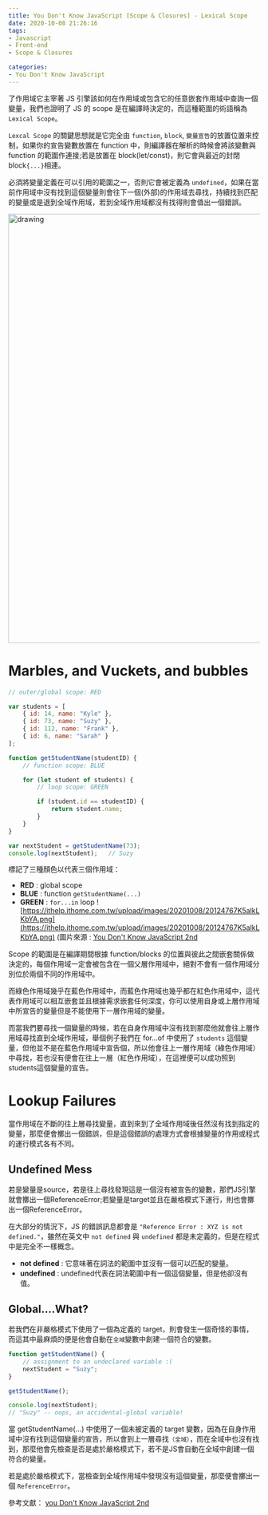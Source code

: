 ```yaml
---
title: You Don't Know JavaScript [Scope & Closures] - Lexical Scope
date: 2020-10-08 21:26:16
tags:
- Javascript
- Front-end
- Scope & Closures

categories:
- You Don't Know JavaScript
---
```


了作用域它主宰著 JS 引擎該如何在作用域或包含它的任意嵌套作用域中查詢一個變量，我們也證明了 JS 的 scope 是在編譯時決定的，而這種範圍的術語稱為 `Lexical Scope`。

`Lexcal Scope` 的關鍵思想就是它完全由 `function`, `block`, `變量宣告`的放置位置來控制，如果你的宣告變數放置在 function 中，則編譯器在解析的時候會將該變數與 function 的範圍作連接;若是放置在 block(let/const)，則它會與最近的封閉block`{...}`相連。

必須將變量定義在可以引用的範圍之一，否則它會被定義為 `undefined`，如果在當前作用域中沒有找到這個變量則會往下一個(外部)的作用域去尋找，持續找到匹配的變量或是退到全域作用域，若到全域作用域都沒有找得則會值出一個錯誤。

<img src="https://lotschool.nl/wp-content/uploads/2020/09/Brain-comparison-article-Copyright-Getty-1.jpg" alt="drawing" width="860"/>

<!-- more -->

# Marbles, and Vuckets, and bubbles
```javascript
// outer/global scope: RED

var students = [
    { id: 14, name: "Kyle" },
    { id: 73, name: "Suzy" },
    { id: 112, name: "Frank" },
    { id: 6, name: "Sarah" }
];

function getStudentName(studentID) {
    // function scope: BLUE

    for (let student of students) {
        // loop scope: GREEN

        if (student.id == studentID) {
            return student.name;
        }
    }
}

var nextStudent = getStudentName(73);
console.log(nextStudent);   // Suzy
```
標記了三種顏色以代表三個作用域：
- **RED** : global scope
- **BLUE** : function `getStudentName(...)`
- **GREEN** : `for...in` loop
![https://ithelp.ithome.com.tw/upload/images/20201008/20124767K5alkLKbYA.png](https://ithelp.ithome.com.tw/upload/images/20201008/20124767K5alkLKbYA.png)
(圖片來源 : [You Don't Know JavaScript 2nd](https://github.com/getify/You-Dont-Know-JS/blob/2nd-ed/scope-closures/ch2.md)

Scope 的範圍是在編譯期間根據 function/blocks 的位置與彼此之間嵌套關係做決定的，每個作用域一定會被包含在一個父層作用域中，絕對不會有一個作用域分別位於兩個不同的作用域中。

而綠色作用域幾乎在藍色作用域中，而藍色作用域也幾乎都在紅色作用域中，這代表作用域可以相互嵌套並且根據需求嵌套任何深度，你可以使用自身或上層作用域中所宣告的變量但是不能使用下一層作用域的變量。

而當我們要尋找一個變量的時候，若在自身作用域中沒有找到那麼他就會往上層作用域尋找直到全域作用域，舉個例子我們在 for...of 中使用了 `students` 這個變量，但他並不是在藍色作用域中宣告個，所以他會往上一層作用域（綠色作用域）中尋找，若也沒有便會在往上一層（紅色作用域），在這裡便可以成功照到students這個變量的宣告。


# Lookup Failures
當作用域在不斷的往上層尋找變量，直到來到了全域作用域後任然沒有找到指定的變量，那麼便會擲出一個錯誤，但是這個錯誤的處理方式會根據變量的作用或程式的運行模式各有不同。

## Undefined Mess
若是變量是source，若是往上尋找發現這是一個沒有被宣告的變數，那們JS引擎就會擲出一個ReferenceError;若變量是target並且在嚴格模式下運行，則也會擲出一個ReferenceError。

在大部分的情況下，JS 的錯誤訊息都會是 `"Reference Error : XYZ is not defined."`，雖然在英文中 `not defined` 與 `undefined` 都是未定義的，但是在程式中是完全不一樣概念。
- **not defined** : 它意味著在詞法的範圍中並沒有一個可以匹配的變量。
- **undefined** : undefined代表在詞法範圍中有一個這個變量，但是他卻沒有值。

## Global....What?
若我們在非嚴格模式下使用了一個為定義的 target，則會發生一個奇怪的事情，而這其中最麻煩的便是他會自動在`全域`變數中創建一個符合的變數。

```javascript
function getStudentName() {
    // assignment to an undeclared variable :(
    nextStudent = "Suzy";
}

getStudentName();

console.log(nextStudent);
// "Suzy" -- oops, an accidental-global variable!
```
當 getStudentName(...) 中使用了一個未被定義的 target 變數，因為在自身作用域中沒有找到這個變量的宣告，所以會到上一層尋找`（全域）`，而在全域中也沒有找到，那麼他會先檢查是否是處於嚴格模式下，若不是JS會自動在全域中創建一個符合的變量。

若是處於嚴格模式下，當檢查到全域作用域中發現沒有這個變量，那麼便會擲出一個 `ReferenceError`。

參考文獻：
[you Don't Know JavaScript 2nd](https://github.com/getify/You-Dont-Know-JS/blob/2nd-ed/scope-closures/ch2.md)